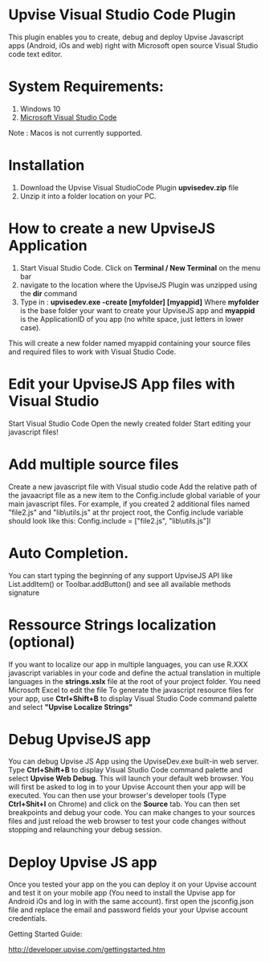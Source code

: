 # Upvise Visual Studio Code Plugin

This plugin enables you to create, debug and deploy Upvise Javascript apps (Android, iOs and web) right with Microsoft open source Visual Studio code text editor.

# System Requirements:
1. Windows 10
2. [Microsoft Visual Studio Code](https://code.visualstudio.com/)

Note : Macos is not currently supported.

# Installation
1. Download the Upvise Visual StudioCode Plugin **upvisedev.zip** file 
2. Unzip it into a folder location on your PC.

# How to create a new UpviseJS Application
1. Start Visual Studio Code. Click on **Terminal / New Terminal** on the menu bar
2. navigate to the location where the UpviseJS Plugin was unzipped using the **dir** command
3. Type in : **upvisedev.exe -create [myfolder] [myappid]**
Where **myfolder** is the base folder your want to create your UpviseJS app
and **myappid** is the ApplicationID of you app (no white space, just letters in lower case).

This will create a new folder named myappid containing your source files and required files to work with Visual Studio Code.

# Edit your UpviseJS App files with Visual Studio
Start Visual Studio Code
Open the newly created folder
Start editing your javascript files! 

# Add multiple source files
Create a new javascript file with Visual studio code
Add the relative path of the javaacript file as a new item to the Config.include global variable of your main javascript files.
For example, if you created 2 additional files named "file2.js" and "lib\utils.js" at thr project root, the Config.include variable should look like this:
Config.include = ["file2.js", "lib\utils.js"]l


# Auto Completion.
You can start typing the beginning of any support UpviseJS API like List.addItem() or Toolbar.addButton() and see all available methods signature

# Ressource Strings localization (optional)
If you want to localize our app in multiple languages, you can use R.XXX javascript variables in your code and define the actual translation in multiple languages in the **strings.xslx** file at the root of your project folder. You need Microsoft Excel to edit the file
To generate the javascript resource files for your app, use **Ctrl+Shift+B** to display Visual Studio Code command palette and select **"Upvise Localize Strings"**

# Debug UpviseJS app
You can debug Upvise JS App using the UpviseDev.exe built-in web server.
Type **Ctrl+Shift+B** to display Visual Studio Code command palette and select **Upvise Web Debug**. This will launch your default web browser. You will first be asked to log in to your Upvise Account then your app will be executed.
You can then use your browser's developer tools (Type **Ctrl+Shit+I** on Chrome) and click on the **Source** tab. You can then set breakpoints and debug your code.
You can make changes to your sources files and just reload the web browser to test your code changes without stopping and relaunching your debug session. 

# Deploy Upvise JS app
Once you tested your app on the you can deploy it on your Upvise account and test it on your mobile app (You need to install the Upvise app for Android  iOs and log in with the same account).
first open the jsconfig.json file and replace the email and password fields your your Upvise account credentials. 


Getting Started Guide:


http://developer.upvise.com/gettingstarted.htm
